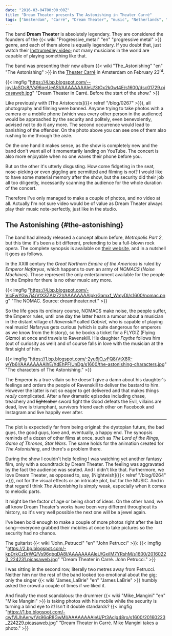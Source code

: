 ```yaml
---
date: "2016-03-04T00:00:00Z"
title: "Dream Theater presents The Astonishing in Theater Carré"
tags: ["Amsterdam", "Carré", "Dream Theater", "music", "Netherlands", "progressive metal", "The Astonishing"]
---
```


The band **Dream Theater** is absolutely legendary. They are considered the founders of the {{< wiki "Progressive_metal" "en" "progressive metal" >}} genre, and each of them alone is equally legendary. If you doubt that, just watch their [Instrumedley video](https://www.youtube.com/watch?v=rGN7WchdYa4); not many musicians in the world are capable of playing something like that.

The band was presenting their new album {{< wiki "The_Astonishing" "en" "The Astonishing" >}} in the [Theater Carré](http://carre.nl/) in Amsterdam on February 23<sup>rd</sup>.

<!--more-->

{{< imgfig "https://4.bp.blogspot.com/--joylJaSOs8/Vs96qeUeASI/AAAAAAAAleU/3tOx2k0wt4E/s1600/dsc01729.picasaweb.jpg" "Dream Theater in Carré. Before the start of the show." >}}

Like previously with [The Aristocrats]({{< relref "/blog/0267" >}}), all photography and filming were banned. Anyone trying to take photos with a camera or a mobile phone (which was every other person in the audience) would be approached by the security and politely, even benevolently, advised not to do it any more. The second occurrence would lead to banishing of the offender. On the photo above you can see one of them also rushing to me through the aisle.

On the one hand it makes sense, as the show is completely new and the band don't want all of it momentarily landing on YouTube. The concert is also more enjoyable when no one waves their phone before you.

But on the other it's utterly disgusting. How come fidgeting in the seat, nose-picking or even giggling are permitted and filming is not? I would like to have some material memory after the show, but the security did their job all too diligently, incessantly scanning the audience for the whole duration of the concert.

Therefore I've only managed to make a couple of photos, and no video at all. Actually I'm not sure video would be of value as Dream Theater always play their music note-perfectly, just like in the studio.

## The Astonishing {#the-astonishing}

The band had already released a concept album before, *Metropolis Part 2*, but this time it's been a bit different, pretending to be a full-blown rock opera. The complete synopsis is available on [their website](http://www.dreamtheater.net/theastonishing), and in a nutshell it goes as follows.

In the XXIII century the *Great Northern Empire of the Americas* is ruled by *Emperor Nafaryus*, which happens to own an army of *NOMACS* (*Noise Machines*). Those represent the only entertainment available for the people in the Empire for there is no other music any more.

{{< imgfig "https://4.bp.blogspot.com/-VlcFwYGw7j4/VtX3ZAIz72I/AAAAAAAAlgk/Gamxf_WmyDI/s1600/nomac.png" "The NOMAC. Source: dreamtheater.net." >}}

So the life goes its ordinary course, NOMACS make noise, the people suffer, the Emperor rules, until one day the latter hears a rumour about a musician in the distant village of *Ravenskill* called *Gabriel*, who is capable of playing real music! Nafaryus gets curious (which is quite dangerous for emperors as we know from the history), so he books a ticket for a FLYGIZ (Flying Gizmo) at once and travels to Ravenskill. His daughter *Faythe* follows him (out of curiosity as well) and of course falls in love with the musician at the first sight of him.

{{< imgfig "https://1.bp.blogspot.com/-2yu6jO_vFQ8/VtX8R-wYb6I/AAAAAAAAlhE/XdEhPFIUnDg/s1600/the-astonishing-characters.jpg" "The characters of The Astonishing." >}}

The Emperor is a true villain so he doesn't give a damn about his daughter's feelings and orders the people of Ravenskill to deliver the bastard to him. However the latter is not so eager to get delivered and that makes things *really* complicated. After a few dramatic episodes including chase, treachery and ~~lightsaber~~ sword fight the Good defeats the Evil, villains are dead, love is triumphant, survivors friend each other on Facebook and Instagram and live happily ever after.

---

The plot is expectedly far from being original: the dystopian future, the bad guys, the good guys, love and, eventually, a happy end. The synopsis reminds of a dozen of other films at once, such as *The Lord of the Rings*, *Game of Thrones*, *Star Wars*. The same holds for the animation created for *The Astonishing*, and there's a problem there.

During the show I couldn't help feeling I was watching yet another fantasy film, only with a soundtrack by Dream Theater. The feeling was aggravated by the fact the audience was seated. And I didn't like that. Furthermore, we love Dream Theater, as opposed to, say, [Nightwish]({{< relref "/blog/0264" >}}), not for the visual effects or an intricate plot, but for the MUSIC. And in that regard I think *The Astonishing* is simply weak, especially when it comes to melodic parts.

It might be the factor of age or being short of ideas. On the other hand, we all know Dream Theater's works have been very different throughout its history, so it's very well possible the next one will be a jewel again.

I've been bold enough to make a couple of more photos right after the last song—everyone grabbed their mobiles at once to take pictures so the security had no chance.

The guitarist {{< wiki "John_Petrucci" "en" "John Petrucci" >}}:
{{< imgfig "https://2.bp.blogspot.com/-kpDrkCzDrWQ/Vs96qbqDA8I/AAAAAAAAleU/GxiIM7YRshM/s1600/20160223_224231.picasaweb.jpg" "Dream Theater in Carré. John Petrucci." >}}

I was sitting in the second row, literally two metres away from Petrucci. Neither him nor the rest of the band looked too emotional about the gig; only the singer {{< wiki "James_LaBrie" "en" "James LaBrie" >}} humbly asked the crowd a couple of times if we liked it.

And finally the most scandalous: the drummer {{< wiki "Mike_Mangini" "en" "Mike Mangini" >}} is taking photos with his mobile while the security is turning a blind eye to it! Isn't it double standards?
{{< imgfig "https://1.bp.blogspot.com/-cwfVlJhAerw/Vs96qR8GwMI/AAAAAAAAleU/Pt3Aclg48ro/s1600/20160223_224229.picasaweb.jpg" "Dream Theater in Carré. Mike Mangini takes a photo." >}}
